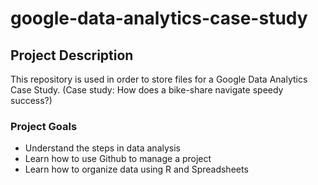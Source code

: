 # google-data-analytics-case-study


## Project Description
This repository is used in order to store files for a Google Data Analytics Case Study. (Case study: How does a bike-share navigate speedy success?)

### Project Goals
- Understand the steps in data analysis
- Learn how to use Github to manage a project
- Learn how to organize data using R and Spreadsheets

